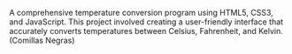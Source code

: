 A comprehensive temperature conversion program using HTML5, CSS3, and JavaScript. This project involved creating a user-friendly interface that accurately converts temperatures between Celsius, Fahrenheit, and Kelvin. (Comillas Negras)

